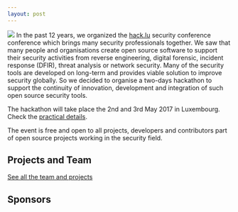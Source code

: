 ```yaml
---
layout: post
---
```

<img src="/images/fulls/03.jpg" class="fit image"> In the past 12 years, we organized the [hack.lu](https://2016.hack.lu/) security conference conference which brings many security professionals together. We saw that many people and organisations create open source software to support their security activities from reverse engineering, digital forensic, incident response (DFIR), threat analysis or network security. Many of the security tools are developed on long-term and provides viable solution to improve security globally. So we decided to organise a two-days hackathon to support the continuity of innovation, development and integration of such open source security tools.

The hackathon will take place the 2nd and 3rd May 2017 in Luxembourg. Check the [practical details](./practical).

The event is free and open to all projects, developers and contributors part of open source projects working in the security field.

## Projects and Team

[See all the team and projects](./team)

## Sponsors

